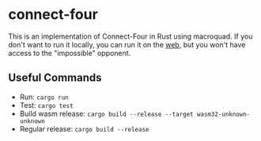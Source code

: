 # connect-four

This is an implementation of Connect-Four in Rust using macroquad. If you don't want to run it locally, you can run it on the [web](https://bi3mer.github.io/connect-four/), but you won't have access to the "impossible" opponent.

## Useful Commands

- Run: `cargo run`
- Test: `cargo test`
- Build wasm release: `cargo build --release --target wasm32-unknown-unknown`
- Regular release: `cargo build --release`
